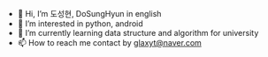 - 👋 Hi, I’m 도성현, DoSungHyun in english
- 👀 I’m interested in python, android
- 🌱 I’m currently learning data structure and algorithm for university
- 📫 How to reach me contact by glaxyt@naver.com

<!---
glaxyt/glaxyt is a ✨ special ✨ repository because its `README.md` (this file) appears on your GitHub profile.
You can click the Preview link to take a look at your changes.
--->
